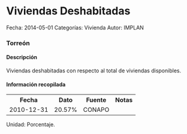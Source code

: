 Viviendas Deshabitadas
=====

Fecha: 2014-05-01
Categorías: Vivienda
Autor: IMPLAN

### Torreón

#### Descripción

Viviendas deshabitadas con respecto al total de viviendas disponibles.

#### Información recopilada

<table class="table table-hover table-bordered">
  <tr><th>Fecha</th><th>Dato</th><th>Fuente</th><th>Notas</th></tr>
  <tr><td>2010-12-31</td><td>20.57%</td><td>CONAPO</td><td></td></tr>
</table>

Unidad: Porcentaje.
